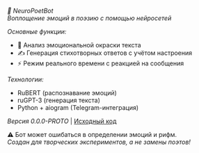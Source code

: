*🤖 NeuroPoetBot*  
_Воплощение эмоций в поэзию с помощью нейросетей_

*Основные функции:*
- 📖 Анализ эмоциональной окраски текста  
- ✍️ Генерация стихотворных ответов с учётом настроения  
- ⚡️ Режим реального времени с реакцией на сообщения

*Технологии:*  
- RuBERT (распознавание эмоций)  
- ruGPT-3 (генерация текста)  
- Python + aiogram (Telegram-интеграция)  

_Версия 0.0.0-PROTO_ | [Исходный код](https://github.com/Vad1mChK/NeuroPoetBot)  

⚠️ Бот может ошибаться в определении эмоций и рифм.  
_Создан для творческих экспериментов, а не замены поэтов!_